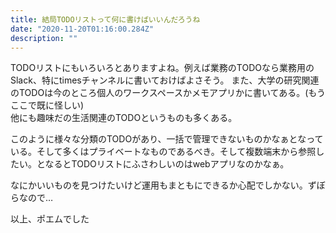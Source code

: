 ```yaml
---
title: 結局TODOリストって何に書けばいいんだろうね
date: "2020-11-20T01:16:00.284Z"
description: ""
---
```


TODOリストにもいろいろとありますよね。例えば業務のTODOなら業務用のSlack、特にtimesチャンネルに書いておけばよさそう。 
また、大学の研究関連のTODOは今のところ個人のワークスペースかメモアプリかに書いてある。(もうここで既に怪しい)  
他にも趣味だの生活関連のTODOというものも多くある。

このように様々な分類のTODOがあり、一括で管理できないものかなぁとなっている。そして多くはプライベートなものであるべき。そして複数端末から参照したい。となるとTODOリストにふさわしいのはwebアプリなのかなぁ。

なにかいいものを見つけたいけど運用もまともにできるか心配でしかない。ずぼらなので…

以上、ポエムでした